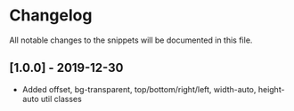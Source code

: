 # Changelog
All notable changes to the snippets will be documented in this file.

## [1.0.0] - 2019-12-30
- Added offset, bg-transparent, top/bottom/right/left, width-auto, height-auto util classes